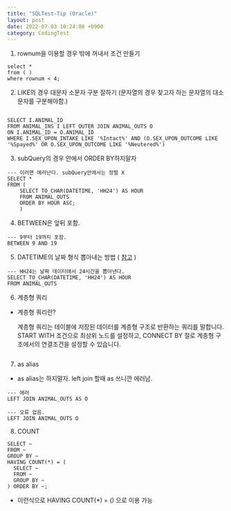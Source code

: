```yaml
---
title: "SQLTest-Tip (Oracle)"
layout: post
date: 2022-07-03 10:24:00 +0900
category: CodingTest
---
```


1. rownum을 이용할 경우 밖에 꺼내서 조건 만들기

```oracle
select *
from ( )
where rownum < 4;
```

2. LIKE의 경우 대문자 소문자 구분 잘하기 (문자열의 경우 찾고자 하는 문자열의 대소문자를 구분해야함.)

```oracle

SELECT I.ANIMAL_ID
FROM ANIMAL_INS I LEFT OUTER JOIN ANIMAL_OUTS O
ON I.ANIMAL_ID = O.ANIMAL_ID
WHERE I.SEX_UPON_INTAKE LIKE '%Intact%' AND (O.SEX_UPON_OUTCOME LIKE '%Spayed%' OR O.SEX_UPON_OUTCOME LIKE '%Neutered%')

```

3. subQuery의 경우 안에서 ORDER BY하지말자

```oracle
--- 이러면 에러난다. subQuery안에서는 정렬 X
SELECT *
FROM (
    SELECT TO_CHAR(DATETIME, 'HH24') AS HOUR
    FROM ANIMAL_OUTS
    ORDER BY HOUR ASC;
    )
```

4. BETWEEN은 앞뒤 포함.

```oracle
--- 9부터 19까지 포함.
BETWEEN 9 AND 19
```

5. DATETIME의 날짜 형식 뽑아내는 방법 ( [참고](https://m.blog.naver.com/giriyo/221361292295) )

```oracle
--- HH24는 날짜 데이터에서 24시간을 뽑아낸다.
SELECT TO_CHAR(DATETIME, 'HH24') AS HOUR
FROM ANIMAL_OUTS
```

6. 계층형 쿼리

- 계층형 쿼리란?

  계층형 쿼리는 테이블에 저장된 데이터를 계층형 구조로 반환하는 쿼리를 말합니다.
  START WITH 조건으로 최상위 노드를 설정하고,
  CONNECT BY 절로 계층형 구조에서의 연결조건을 설정할 수 있습니다.

```oracle

```

7. as alias

- as alias는 하지말자. left join 할때 as 쓰니깐 에러남.

```oracle
--- 에러
LEFT JOIN ANIMAL_OUTS AS O

--- 오류 없음.
LEFT JOIN ANIMAL_OUTS O

```

8. COUNT

```oracle
SELECT ~
FROM ~
GROUP BY ~
HAVING COUNT(*) = (
  SELECT ~
  FROM ~
  GROUP BY ~
) ORDER BY ~;
```

- 이런식으로 HAVING COUNT(\*) = () 으로 이용 가능
